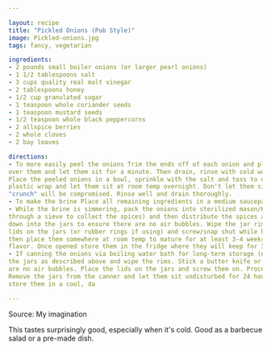 ```yaml
---

layout: recipe
title: "Pickled Onions (Pub Style)"
image: Pickled-onions.jpg
tags: fancy, vegetarian

ingredients:
- 2 pounds small boiler onions (or larger pearl onions)
- 1 1/2 tablespoons salt
- 3 cups quality real malt vinegar
- 2 tablespoons honey
- 1/2 cup granulated sugar
- 1 teaspoon whole coriander seeds
- 1 teaspoon mustard seeds
- 1/2 teaspoon whole black peppercorns
- 2 allspice berries
- 2 whole cloves
- 2 bay leaves

directions:
- To more easily peel the onions Trim the ends off of each onion and place them in a heat-proof bowl. Pour boiling water
over them and let them sit for a minute. Then drain, rinse with cold water and remove the peels. 
Place the peeled onions in a bowl, sprinkle with the salt and toss to distribute the salt. Cover with a towel or loosely with
plastic wrap and let them sit at room temp overnight. Don't let them sit longer than 14 hours or so or the amount of
"crunch" will be compromised. Rinse well and drain thoroughly.
- To make the brine Place all remaining ingredients in a medium saucepan and bring to a boil until the sugar is dissolved.
- While the brine is simmering, pack the onions into sterilized mason/Kilner jars. Pour the hot brine over the onions (I pour it
through a sieve to collect the spices) and then distribute the spices among the jars. Stick a butter knife or other long object
down into the jars to ensure there are no air bubbles. Wipe the jar rims down with a clean, damp cloth. Place the canning
lids on the jars (or rubber rings if using) and screw/snap shut while hot to create a vacuum seal. Let the onions cool and
then place them somewhere at room temp to mature for at least 3-4 weeks before eating, preferably 6-8 weeks for best
flavor. Once opened store them in the fridge where they will keep for 3+ months.
- If canning the onions via boiling water bath for long-term storage (note they will lost much of their crunchiness) Pack
the jars as described above and wipe the rims. Stick a butter knife or other long object down into the jars to ensure there
are no air bubbles. Place the lids on the jars and screw them on. Process them in a boiling water bath canner. For pintsized jars in altitudes up to 1000 ft, process for 10 minutes (see chart in blog post for higher altitudes).
Remove the jars from the canner and let them sit undisturbed for 24 hours. Check to make sure the lids are airtight. Then
store them in a cool, da

---
```


Source: My imagination

This tastes surprisingly good, especially when it's cold.
Good as a barbecue salad or a pre-made dish.
